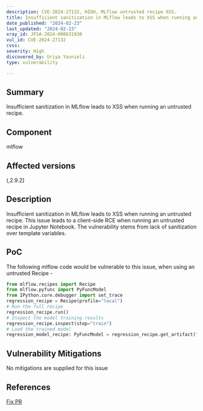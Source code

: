 ```yaml
---
description: CVE-2024-27132, HIGH, MLflow untrusted recipe XSS.
title: Insufficient sanitization in MLflow leads to XSS when running an untrusted recipe.
date_published: "2024-02-23"
last_updated: "2024-02-23"
xray_id: JFSA-2024-000631930
vul_id: CVE-2024-27132
cvss: 
severity: High
discovered_by: Uriya Yavnieli
type: vulnerability

---
```


## Summary

Insufficient sanitization in MLflow leads to XSS when running an untrusted recipe.

## Component

mlflow

## Affected versions

(,2.9.2]

## Description

Insufficient sanitization in MLflow leads to XSS when running an untrusted recipe.
This issue leads to a client-side RCE when running an untrusted recipe in Jupyter Notebook.
The vulnerability stems from lack of sanitization over template variables.

## PoC

The following mlflow code would be vulnerable to this issue, when using an untrusted Recipe -

```python
from mlflow.recipes import Recipe
from mlflow.pyfunc import PyFuncModel
from IPython.core.debugger import set_trace
regression_recipe = Recipe(profile="local")
# Run the full recipe
regression_recipe.run()
# Inspect the model training results
regression_recipe.inspect(step="train")
# Load the trained model
regression_model_recipe: PyFuncModel = regression_recipe.get_artifact("model")
```



## Vulnerability Mitigations

No mitigations are supplied for this issue



## References

[Fix PR](https://github.com/mlflow/mlflow/pull/10873)

